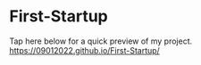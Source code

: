 # First-Startup
Tap here below for a quick preview of my project.
https://09012022.github.io/First-Startup/
